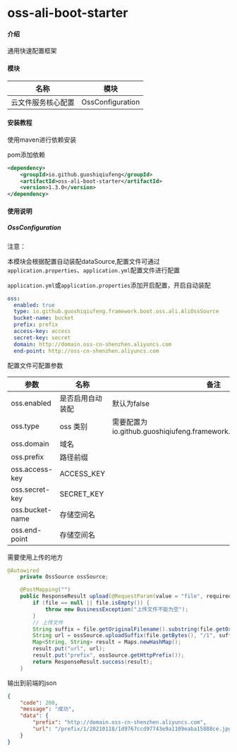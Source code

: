 # oss-ali-boot-starter

#### 介绍
通用快速配置框架

#### 模块

| 名称         | 模块     |
| ------------ | -------- |
| 云文件服务核心配置 | OssConfiguration |

#### 安装教程
使用maven进行依赖安装

pom添加依赖

```xml
<dependency>
    <groupId>io.github.guoshiqiufeng</groupId>
    <artifactId>oss-ali-boot-starter</artifactId>
    <version>1.3.0</version>
</dependency>
```

#### 使用说明

##### **OssConfiguration**

注意：

本模块会根据配置自动装配dataSource,配置文件可通过```application.properties```、```application.yml```配置文件进行配置



```application.yml```或```application.properties```添加开启配置，开启自动装配

```yml
oss:
  enabled: true
  type: io.github.guoshiqiufeng.framework.boot.oss.ali.AliOssSource
  bucket-name: bucket
  prefix: prefix
  access-key: access
  secret-key: secret
  domain: http://domain.oss-cn-shenzhen.aliyuncs.com
  end-point: http://oss-cn-shenzhen.aliyuncs.com
```

配置文件可配置参数

| 参数            | 名称             | 备注                                                         |
| --------------- | ---------------- | ------------------------------------------------------------ |
| oss.enabled     | 是否启用自动装配 | 默认为false                                                  |
| oss.type        | oss 类别         | 需要配置为io.github.guoshiqiufeng.framework.boot.oss.ali.AliOssSource |
| oss.domain      | 域名             |                                                              |
| oss.prefix      | 路径前缀         |                                                              |
| oss.access-key  | ACCESS_KEY       |                                                              |
| oss.secret-key  | SECRET_KEY       |                                                              |
| oss.bucket-name | 存储空间名       |                                                              |
| oss.end-point   | 存储空间名       |                                                              |

需要使用上传的地方

```java
@Autowired
	private OssSource ossSource;

	@PostMapping("")
	public ResponseResult upload(@RequestParam(value = "file", required = false) MultipartFile file) throws Exception {
		if (file == null || file.isEmpty()) {
			throw new BusinessException("上传文件不能为空");
		}
		// 上传文件
		String suffix = file.getOriginalFilename().substring(file.getOriginalFilename().lastIndexOf("."));
		String url = ossSource.uploadSuffix(file.getBytes(), "/1", suffix);
		Map<String, String> result = Maps.newHashMap();
		result.put("url", url);
		result.put("prefix", ossSource.getHttpPrefix());
		return ResponseResult.success(result);
	}
```

输出到前端的json

```json
{
    "code": 200,
    "message": "成功",
    "data": {
        "prefix": "http://domain.oss-cn-shenzhen.aliyuncs.com",
        "url": "/prefix/1/20210118/1d9767ccd97743e9a1109eaba15888ce.jpg"
    }
}
```

